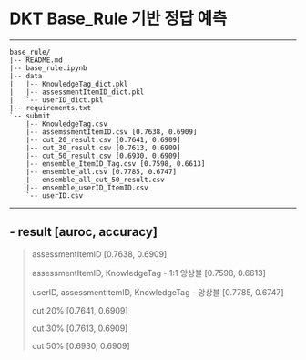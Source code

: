 # DKT Base_Rule 기반 정답 예측

---

```
base_rule/
|-- README.md
|-- base_rule.ipynb
|-- data
|   |-- KnowledgeTag_dict.pkl
|   |-- assessmentItemID_dict.pkl
|   `-- userID_dict.pkl
|-- requirements.txt
`-- submit
    |-- KnowledgeTag.csv
    |-- assemssmentItemID.csv [0.7638, 0.6909]
    |-- cut_20_result.csv [0.7641, 0.6909]
    |-- cut_30_result.csv [0.7613, 0.6909]
    |-- cut_50_result.csv [0.6930, 0.6909]
    |-- ensemble_ItemID_Tag.csv [0.7598, 0.6613]
    |-- ensemble_all.csv [0.7785, 0.6747]
    |-- ensemble_all_cut_50_result.csv
    |-- ensemble_userID_ItemID.csv
    `-- userID.csv
```

---

## - result [auroc, accuracy]
> assessmentItemID [0.7638, 0.6909]
>
> assessmentItemID, KnowledgeTag - 1:1 앙상블 [0.7598, 0.6613]
>
> userID, assessmentItemID, KnowledgeTag - 앙상블 [0.7785, 0.6747]
>
> cut 20% [0.7641, 0.6909]
>
> cut 30% [0.7613, 0.6909]
>
> cut 50% [0.6930, 0.6909]
